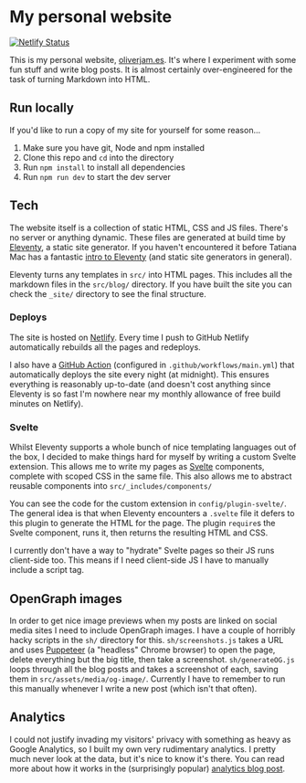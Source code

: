 # My personal website

[![Netlify Status](https://api.netlify.com/api/v1/badges/e8821537-a4e8-4355-a6ce-13b75e63de64/deploy-status)](https://app.netlify.com/sites/11ty-oliverjam/deploys)

This is my personal website, [oliverjam.es](https://oliverjam.es). It's where I experiment with some fun stuff and write blog posts. It is almost certainly over-engineered for the task of turning Markdown into HTML.

## Run locally

If you'd like to run a copy of my site for yourself for some reason...

1. Make sure you have git, Node and npm installed
1. Clone this repo and `cd` into the directory
1. Run `npm install` to install all dependencies
1. Run `npm run dev` to start the dev server

## Tech

The website itself is a collection of static HTML, CSS and JS files. There's no server or anything dynamic. These files are generated at build time by [Eleventy](https://www.11ty.dev/), a static site generator. If you haven't encountered it before Tatiana Mac has a fantastic [intro to Eleventy](https://tatianamac.com/posts/beginner-eleventy-tutorial-parti/) (and static site generators in general).

Eleventy turns any templates in `src/` into HTML pages. This includes all the markdown files in the `src/blog/` directory. If you have built the site you can check the `_site/` directory to see the final structure.

### Deploys

The site is hosted on [Netlify](https://www.netlify.com/). Every time I push to GitHub Netlify automatically rebuilds all the pages and redeploys.

I also have a [GitHub Action](https://github.com/features/actions) (configured in `.github/workflows/main.yml`) that automatically deploys the site every night (at midnight). This ensures everything is reasonably up-to-date (and doesn't cost anything since Eleventy is so fast I'm nowhere near my monthly allowance of free build minutes on Netlify).

### Svelte

Whilst Eleventy supports a whole bunch of nice templating languages out of the box, I decided to make things hard for myself by writing a custom Svelte extension. This allows me to write my pages as [Svelte](https://svelte.dev/) components, complete with scoped CSS in the same file. This also allows me to abstract reusable components into `src/_includes/components/`

You can see the code for the custom extension in `config/plugin-svelte/`. The general idea is that when Eleventy encounters a `.svelte` file it defers to this plugin to generate the HTML for the page. The plugin `require`s the Svelte component, runs it, then returns the resulting HTML and CSS.

I currently don't have a way to "hydrate" Svelte pages so their JS runs client-side too. This means if I need client-side JS I have to manually include a script tag.

## OpenGraph images

In order to get nice image previews when my posts are linked on social media sites I need to include OpenGraph images. I have a couple of horribly hacky scripts in the `sh/` directory for this. `sh/screenshots.js` takes a URL and uses [Puppeteer](https://pptr.dev/) (a "headless" Chrome browser) to open the page, delete everything but the big title, then take a screenshot. `sh/generateOG.js` loops through all the blog posts and takes a screenshot of each, saving them in `src/assets/media/og-image/`. Currently I have to remember to run this manually whenever I write a new post (which isn't that often).

## Analytics

I could not justify invading my visitors' privacy with something as heavy as Google Analytics, so I built my own very rudimentary analytics. I pretty much never look at the data, but it's nice to know it's there. You can read more about how it works in the (surprisingly popular) [ analytics blog post](https://oliverjam.es/blog/diy-analytics-netlify-functions/).

